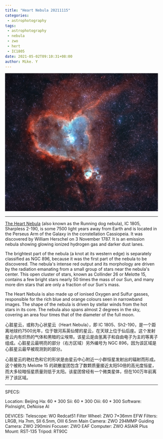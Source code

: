 ```yaml
---
title: "Heart Nebula 20211115"
categories:
 - astrophotography
tags:
 - astrophotography
 - nebula
 - zwo
 - hert
 - IC1805
date: 2021-05-02T09:10:31+08:00
author: Mike. Y
---
```


![IC1805](../../../static/images/IC1805.jpg)



---

[The Heart Nebula](https://en.wikipedia.org/wiki/Heart_Nebula) (also known as the Running dog nebula), IC 1805, Sharpless 2-190, is some 7500 light years away from Earth and is located in the Perseus Arm of the Galaxy in the constellation Cassiopeia. It was discovered by William Herschel on 3 November 1787. It is an emission nebula showing glowing ionized hydrogen gas and darker dust lanes.

The brightest part of the nebula (a knot at its western edge) is separately classified as NGC 896, because it was the first part of the nebula to be discovered. The nebula's intense red output and its morphology are driven by the radiation emanating from a small group of stars near the nebula's center. This open cluster of stars, known as Collinder 26 or Melotte 15, contains a few bright stars nearly 50 times the mass of our Sun, and many more dim stars that are only a fraction of our Sun's mass.

The Heart Nebula is also made up of ionised Oxygen and Sulfur gasses, responsible for the rich blue and orange colours seen in narrowband images. The shape of the nebula is driven by stellar winds from the hot stars in its core. The nebula also spans almost 2 degrees in the sky, covering an area four times that of the diameter of the full moon.



心脏星云，或称为心状星云（Heart Nebula），即 IC 1805、Sh2-190，是一个距离地球约7500光年，位于银河系英仙臂的星云，在天球上位于仙后座。这个发射星云内有炽热的气体和黑暗的尘埃带。该星云是由氢离子和自由电子为主的等离子组成。心脏星云最明亮的部分（右方区域）另外编号为 NGC 896，因为该区域是心脏星云最早被观测到的部分。

心脏星云的艳红色和它的形状是由星云中心附近一小群恒星发射出的辐射而形成。这个被称为 Melotte 15 的疏散星团包含了数颗质量接近太阳50倍的高光度恒星，而大多较暗恒星质量则低于太阳。该星团曾经有一个微类星体，但在100万年前离开了该区域。

---

SPECS:

Location: Beijing
Ha: 60 * 300
Sii: 60 * 300
Oiii: 60 * 300
Software: PixInsight, DeNoise AI

DEVICES:
Telescope: WO Redcat51
Filter Wheel: ZWO 7*36mm EFW Filters: LRGB, Ha 7nm, SII 6.5nm, OIII 6.5nm
Main Camera: ZWO 294MMP
Guiding Camera: ZWO 290mini
Focuser: ZWO EAF
Computer: ZWO ASIAIR Plus
Mount: RST-135
Tripod: RT90C